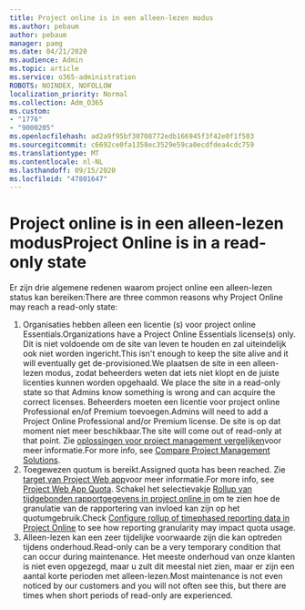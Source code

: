 ```yaml
---
title: Project online is in een alleen-lezen modus
ms.author: pebaum
author: pebaum
manager: pamg
ms.date: 04/21/2020
ms.audience: Admin
ms.topic: article
ms.service: o365-administration
ROBOTS: NOINDEX, NOFOLLOW
localization_priority: Normal
ms.collection: Adm_O365
ms.custom:
- "1776"
- "9000205"
ms.openlocfilehash: ad2a9f95bf30708772edb166945f3f42e0f1f503
ms.sourcegitcommit: c6692ce0fa1358ec3529e59ca0ecdfdea4cdc759
ms.translationtype: MT
ms.contentlocale: nl-NL
ms.lasthandoff: 09/15/2020
ms.locfileid: "47801647"
---
```

# <a name="project-online-is-in-a-read-only-state"></a><span data-ttu-id="5f8c3-102">Project online is in een alleen-lezen modus</span><span class="sxs-lookup"><span data-stu-id="5f8c3-102">Project Online is in a read-only state</span></span>

<span data-ttu-id="5f8c3-103">Er zijn drie algemene redenen waarom project online een alleen-lezen status kan bereiken:</span><span class="sxs-lookup"><span data-stu-id="5f8c3-103">There are three common reasons why Project Online may reach a read-only state:</span></span>

1. <span data-ttu-id="5f8c3-104">Organisaties hebben alleen een licentie (s) voor project online Essentials.</span><span class="sxs-lookup"><span data-stu-id="5f8c3-104">Organizations have a Project Online Essentials license(s) only.</span></span> <span data-ttu-id="5f8c3-105">Dit is niet voldoende om de site van leven te houden en zal uiteindelijk ook niet worden ingericht.</span><span class="sxs-lookup"><span data-stu-id="5f8c3-105">This isn't enough to keep the site alive and it will eventually get de-provisioned.</span></span><span data-ttu-id="5f8c3-106">We plaatsen de site in een alleen-lezen modus, zodat beheerders weten dat iets niet klopt en de juiste licenties kunnen worden opgehaald.</span><span class="sxs-lookup"><span data-stu-id="5f8c3-106"> We place the site in a read-only state so that Admins know something is wrong and can acquire the correct licenses.</span></span> <span data-ttu-id="5f8c3-107">Beheerders moeten een licentie voor project online Professional en/of Premium toevoegen.</span><span class="sxs-lookup"><span data-stu-id="5f8c3-107">Admins will need to add a Project Online Professional and/or Premium license.</span></span> <span data-ttu-id="5f8c3-108">De site is op dat moment niet meer beschikbaar.</span><span class="sxs-lookup"><span data-stu-id="5f8c3-108">The site will come out of read-only at that point.</span></span> <span data-ttu-id="5f8c3-109">Zie [oplossingen voor project management vergelijken](https://products.office.com/project/compare-microsoft-project-management-software?tab=1)voor meer informatie.</span><span class="sxs-lookup"><span data-stu-id="5f8c3-109">For more info, see [Compare Project Management Solutions](https://products.office.com/project/compare-microsoft-project-management-software?tab=1).</span></span>
2. <span data-ttu-id="5f8c3-110">Toegewezen quotum is bereikt.</span><span class="sxs-lookup"><span data-stu-id="5f8c3-110">Assigned quota has been reached.</span></span> <span data-ttu-id="5f8c3-111">Zie [target van Project Web app](https://docs.microsoft.com/projectonline/tune-project-online-performance#project-web-app-quota)voor meer informatie.</span><span class="sxs-lookup"><span data-stu-id="5f8c3-111">For more info, see [Project Web App Quota](https://docs.microsoft.com/projectonline/tune-project-online-performance#project-web-app-quota).</span></span> <span data-ttu-id="5f8c3-112">Schakel het selectievakje [Rollup van tijdgebonden rapportgegevens in project online in](https://docs.microsoft.com/ProjectOnline/configure-rollup-of-timephased-reporting-data-in-project-online) om te zien hoe de granulatie van de rapportering van invloed kan zijn op het quotumgebruik.</span><span class="sxs-lookup"><span data-stu-id="5f8c3-112">Check [Configure rollup of timephased reporting data in Project Online](https://docs.microsoft.com/ProjectOnline/configure-rollup-of-timephased-reporting-data-in-project-online) to see how reporting granularity may impact quota usage.</span></span>
3. <span data-ttu-id="5f8c3-113">Alleen-lezen kan een zeer tijdelijke voorwaarde zijn die kan optreden tijdens onderhoud.</span><span class="sxs-lookup"><span data-stu-id="5f8c3-113">Read-only can be a very temporary condition that can occur during maintenance.</span></span> <span data-ttu-id="5f8c3-114">Het meeste onderhoud van onze klanten is niet even opgezegd, maar u zult dit meestal niet zien, maar er zijn een aantal korte perioden met alleen-lezen.</span><span class="sxs-lookup"><span data-stu-id="5f8c3-114">Most maintenance is not even noticed by our customers and you will not often see this, but there are times when short periods of read-only are experienced.</span></span>
